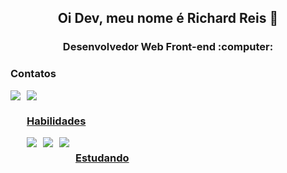 <h2 align='center'>Oi Dev, meu nome é Richard Reis 👋</h2>

<h3 align='center'>Desenvolvedor Web Front-end :computer:</h3>

   ### Contatos
   <div style="display: flex; gap: 10px;">
      <a href="https://www.linkedin.com/in/richard-reis-b904392ab/" target="_blank">
      <img src="https://img.shields.io/badge/linkedin-%230077B5.svg?style=for-the-badge&logo=linkedin&logoColor=white"/>
      <a href="mailto:dev.richardreis21@gmail.com">
      <img src="https://img.shields.io/badge/Gmail-D14836?style=for-the-badge&logo=gmail&logoColor=white" target="_blank"/>
   <div/>

   ### Habilidades
   <div style="display: flex; gap: 10px;">
      <img src="https://img.shields.io/badge/HTML5-E34F26?style=for-the-badge&logo=html5&logoColor=white"/>
      <img src="https://img.shields.io/badge/CSS3-1572B6?style=for-the-badge&logo=css3&logoColor=white"/>
      <img src="https://img.shields.io/badge/JavaScript-323330?style=for-the-badge&logo=javascript&logoColor=F7DF1E"/>
   <div/>

   ### Estudando
   <div style="display: flex; gap: 10px;">
       
   <div/>

